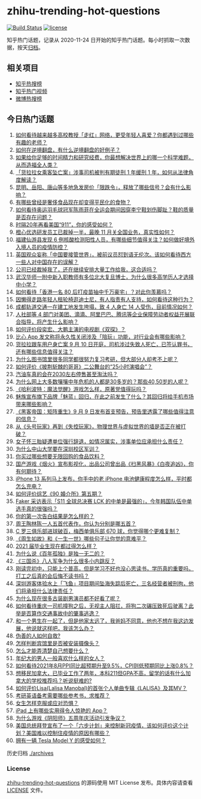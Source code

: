 # zhihu-trending-hot-questions

[![Build Status](https://github.com/justjavac/zhihu-trending-hot-questions/workflows/ci/badge.svg?branch=master)](https://github.com/justjavac/zhihu-trending-hot-questions/actions)
[![license](https://img.shields.io/github/license/justjavac/zhihu-trending-hot-questions)](https://github.com/justjavac/zhihu-trending-hot-questions/blob/master/LICENSE)

知乎热门话题，记录从 2020-11-24 日开始的知乎热门话题。每小时抓取一次数据，按天[归档](./archives)。

## 相关项目

- [知乎热搜榜](https://github.com/justjavac/zhihu-trending-top-search)
- [知乎热门视频](https://github.com/justjavac/zhihu-trending-hot-video)
- [微博热搜榜](https://github.com/justjavac/weibo-trending-hot-search)

## 今日热门话题

<!-- BEGIN -->
<!-- 最后更新时间 Sat Sep 11 2021 03:13:42 GMT+0800 (China Standard Time) -->

1. [如何看待越来越多高校教授「走红」网络，更受年轻人喜爱？你都遇到过哪些有趣的老师？](https://www.zhihu.com/question/485808612)
1. [如何在逆境翻盘，有什么逆境翻盘的好例子？](https://www.zhihu.com/question/21210517)
1. [如果给你足够的时间精力和研究经费，你最想解决世界上的哪一个科学难题，从而造福全人类？](https://www.zhihu.com/question/485476077)
1. [「货拉拉女乘客坠亡案」涉事司机被判有期徒刑 1 年缓刑 1
   年，如何从法律角度解读？](https://www.zhihu.com/question/486019001)
1. [昆明、岳阳、唐山等多地急发房价「限跌令」，释放了哪些信号？会有什么影响？](https://www.zhihu.com/question/485706720)
1. [有哪些曾经是奢侈食品现在却变得平民化的食物？](https://www.zhihu.com/question/466302067)
1. [如何看待奥运羽毛球冠军陈雨菲在全运会期间因穿李宁鞋划伤脚趾？鞋的质量是否存在问题？](https://www.zhihu.com/question/485972149)
1. [时隔20年再看美国“911”，你的感受如何？](https://www.zhihu.com/question/485809453)
1. [橙心优选研发员工已裁掉一半，最晚 11 月关全国业务，真实性如何？](https://www.zhihu.com/question/485707327)
1. [福建仙游县发现 6
   例核酸检测阳性人员，有哪些细节值得关注？如何做好境外入境人员的疫情防控？](https://www.zhihu.com/question/486034763)
1. [英国观众妄称「中国要接管世界」，被前议员怼到语无伦次。该如何看待西方一些人对中国存在的误解？](https://www.zhihu.com/question/485491295)
1. [公司已经裁掉我了，还在继续安排大量工作给我，这合适吗？](https://www.zhihu.com/question/393018074)
1. [武汉华师一附中新入职教师有多位北大复旦博士，为什么很多高学历人才选择中小学？](https://www.zhihu.com/question/485676691)
1. [如何看待「香港一名 80 后打疫苗抽中千万豪宅」？对此你羡慕吗？](https://www.zhihu.com/question/485649037)
1. [因懒得走路年轻人租轮椅逛迪士尼，有人指责有人支持，如何看待这种行为？](https://www.zhihu.com/question/485765561)
1. [成都轨道交通一在建工地发生垮塌，致 4 人身亡 14
   人受伤，目前情况如何？](https://www.zhihu.com/question/486002806)
1. [人社部等 4
   部门对美团、滴滴、阿里巴巴、腾讯等企业保障劳动者权益开展联合指导，将产生什么影响？](https://www.zhihu.com/question/485998297)
1. [如何评价段奕宏、大鹏主演的电视剧《双探》？](https://www.zhihu.com/question/377726848)
1. [比心 App
   发文称将永久性关闭涉及「陪玩」功能，对行业会有哪些影响？](https://www.zhihu.com/question/486014081)
1. [货拉拉跟车用户身亡案 9 月 10
   日开庭，司机涉过失致人死亡，已签认罪书，还有哪些信息值得关注？](https://www.zhihu.com/question/485551477)
1. [为什么图书馆里很多同学都很努力复习考研，但大部分人却考不上呢？](https://www.zhihu.com/question/430364218)
1. [如何评价《披荆斩棘的哥哥》二公舞台的“25小时演唱会”？](https://www.zhihu.com/question/484412374)
1. [汽油车真的会在2030左右停售甚至淘汰吗？](https://www.zhihu.com/question/478452945)
1. [为什么网上大多数嚷嚷中年危机的人都是30多岁的？那些40,50岁的人呢？](https://www.zhihu.com/question/485087511)
1. [《哈利波特：魔法觉醒》游戏怎么样，原著党值得玩吗？](https://www.zhihu.com/question/465705992)
1. [魅族宣布旗下品牌「魅蓝」回归，在此之前发生了什么？其回归将给手机市场带来哪些影响？](https://www.zhihu.com/question/486019391)
1. [《黑客帝国：矩阵重生》9 月 9
   日发布首支预告，预告里透露了哪些值得注意的信息？](https://www.zhihu.com/question/485463054)
1. [从《头号玩家》再到《失控玩家》，物理世界与虚拟世界的墙是否正在被打破？](https://www.zhihu.com/question/485794927)
1. [女子怀三胎疑遭单位强行辞退，如情况属实，涉事单位应承担什么责任？](https://www.zhihu.com/question/485993578)
1. [为什么中山大学要在深圳校区军训？](https://www.zhihu.com/question/478937166)
1. [你买过哪些想要无限回购的食品饮料？](https://www.zhihu.com/question/434098741)
1. [国产游戏《烟火》宣布影视化，出品公司曾出品《扫黑风暴》《白夜追凶》，你有何期待？](https://www.zhihu.com/question/485938974)
1. [iPhone 13 系列马上发布，你手中的老 iPhone
   电池健康程度怎么样，平时都怎么充电？](https://www.zhihu.com/question/485938059)
1. [如何评价综艺《90 婚介所》第五期？](https://www.zhihu.com/question/486011763)
1. [Faker 采访表示「S11 全球总决赛 LCK
   的中单是最强的」，今年韩国队伍中单选手真的很强吗？](https://www.zhihu.com/question/485728028)
1. [你的第一次告白结果是怎么样的？](https://www.zhihu.com/question/326651866)
1. [周王陶林陈一人五首代表作，你认为分别是哪五首？](https://www.zhihu.com/question/485644751)
1. [C 罗三俱乐部进球破百，梅西单俱乐部 670
   球，你觉得哪个更难复制？](https://www.zhihu.com/question/484634649)
1. [《周生如故》和《一生一世》哪些句子让你觉的意难平？](https://www.zhihu.com/question/484748983)
1. [2021 届毕业生现在都过得怎么样？](https://www.zhihu.com/question/483461416)
1. [为什么说《百年孤独》是独一无二的？](https://www.zhihu.com/question/443101525)
1. [《三国杀》八人军争为什么很多小内跳反？](https://www.zhihu.com/question/481244021)
1. [刚读完初中，只能上个普高，但是学习不好也没心思读书，学历真的重要吗，打工之后真的会后悔不读书吗？](https://www.zhihu.com/question/476841665)
1. [深圳游客体验水上「飞鱼」项目期间坠海失踪后死亡，三名经营者被刑拘，他们将承担什么法律责任？](https://www.zhihu.com/question/485793828)
1. [为什么现在很多古装剧男演员都不好看了呢？](https://www.zhihu.com/question/485437396)
1. [如何看待重庆一司机撞狗之后，无视主人阻拦，将狗二次碾压致死后驶离？此举是否算作交通事故中的肇事逃逸？](https://www.zhihu.com/question/485687712)
1. [和一个男生在一起了，但是他家太远了，我爸妈不同意，他也不想在我这边发展，他说就这样吧，我该怎么办？](https://www.zhihu.com/question/485658002)
1. [伪善的人如何自救?](https://www.zhihu.com/question/485132463)
1. [怎样判断宾馆里是否被安装摄像头？](https://www.zhihu.com/question/24929266)
1. [怎么才能弄清楚自己想要什么？](https://www.zhihu.com/question/20093001)
1. [年纪大的男人一般喜欢什么样的女人？](https://www.zhihu.com/question/266312023)
1. [如何看待2021年8月PPI同比超预期升至9.5%，CPI则低预期同比上涨0.8%？](https://www.zhihu.com/question/485713500)
1. [想移民加拿大，已毕业工作了两年，本科211但GPA不高，留学的话有什么加拿大的学校推荐吗？听说挺难的?](https://www.zhihu.com/question/419596864)
1. [如何评价Lisa(Lalisa
   Manobal)的首张个人单曲专辑《LALISA》及其MV？](https://www.zhihu.com/question/478151095)
1. [考研英语备考需要哪些参考书，求推荐？](https://www.zhihu.com/question/485475850)
1. [女生怎样克服或应对恐惧？](https://www.zhihu.com/question/46930544)
1. [iPad 上有哪些实用得令人惊艳的 App？](https://www.zhihu.com/question/22678622)
1. [为什么游戏《阴阳师》五周年庆活动引发争议？](https://www.zhihu.com/question/485502492)
1. [美国总统拜登宣布了一个「六步计划」来控制新冠疫情，该如何评价这个计划？美国难以控制住疫情的原因有哪些？](https://www.zhihu.com/question/485898599)
1. [拥有一辆 Tesla Model Y 的感受如何？](https://www.zhihu.com/question/457536638)

<!-- END -->

历史归档 [./archives](./archives)

### License

[zhihu-trending-hot-questions](https://github.com/justjavac/zhihu-trending-hot-questions)
的源码使用 MIT License 发布。具体内容请查看 [LICENSE](./LICENSE) 文件。
